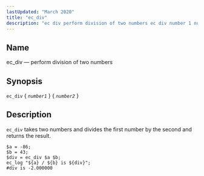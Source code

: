 ```yaml
---
lastUpdated: "March 2020"
title: "ec_div"
description: "ec div perform division of two numbers ec div number 1 number 2 ec div takes two numbers and divides the first number by the second and returns the result Example 16 33 ec div example..."
---
```


<a name="sieve.ref.ec_div"></a> 
## Name

ec_div — perform division of two numbers

## Synopsis

`ec_div` { *`number1`* } { *`number2`* }

<a name="idp29323904"></a> 
## Description

`ec_div` takes two numbers and divides the first number by the second and returns the result.

<a name="example.ec_div"></a> 


```
$a = -86;
$b = 43;
$div = ec_div $a $b;
ec_log "${a} / ${b} is ${div}";
#div is -2.000000
```